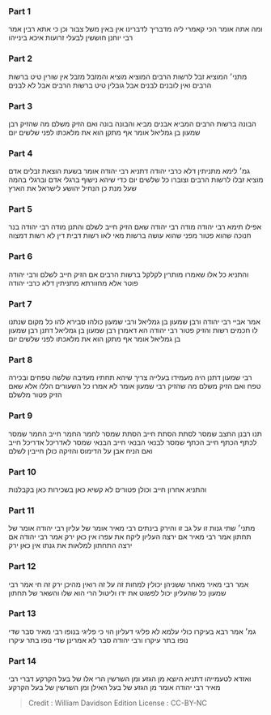 
### Part 1
ומה אתה אומר הכי קאמרי ליה מדבריך לדברינו אין באין משל צבור וכן כי אתא רבין אמר רבי יוחנן חוששין לבעלי זרועות איכא בינייהו

### Part 2
מתני׳ המוציא זבל לרשות הרבים המוציא מוציא והמזבל מזבל אין שורין טיט ברשות הרבים ואין לובנים לבנים אבל גובלין טיט ברשות הרבים אבל לא לבנים

### Part 3
הבונה ברשות הרבים המביא אבנים מביא והבונה בונה ואם הזיק משלם מה שהזיק רבן שמעון בן גמליאל אומר אף מתקן הוא את מלאכתו לפני שלשים יום

### Part 4
גמ׳ לימא מתניתין דלא כרבי יהודה דתניא רבי יהודה אומר בשעת הוצאת זבלים אדם מוציא זבלו לרשות הרבים וצוברו כל שלשים יום כדי שיהא נישוף ברגלי אדם וברגלי בהמה שעל מנת כן הנחיל יהושע לישראל את הארץ

### Part 5
אפילו תימא רבי יהודה מודה רבי יהודה שאם הזיק חייב לשלם והתנן מודה רבי יהודה בנר חנוכה שהוא פטור מפני שהוא עושה ברשות מאי לאו רשות דבית דין לא רשות דמצוה

### Part 6
והתניא כל אלו שאמרו מותרין לקלקל ברשות הרבים אם הזיק חייב לשלם ורבי יהודה פוטר אלא מחוורתא מתניתין דלא כרבי יהודה

### Part 7
אמר אביי רבי יהודה ורבן שמעון בן גמליאל ורבי שמעון כולהו סבירא להו כל מקום שנתנו לו חכמים רשות והזיק פטור רבי יהודה הא דאמרן רבן שמעון בן גמליאל דתנן רבן שמעון בן גמליאל אומר אף מתקן הוא את מלאכתו לפני שלשים יום

### Part 8
רבי שמעון דתנן היה מעמידו בעלייה צריך שיהא תחתיו מעזיבה שלשה טפחים ובכירה טפח ואם הזיק משלם מה שהזיק רבי שמעון אומר לא אמרו כל השעורים הללו אלא שאם הזיק פטור מלשלם

### Part 9
תנו רבנן החצב שמסר לסתת הסתת חייב הסתת שמסר לחמר החמר חייב החמר שמסר לכתף הכתף חייב הכתף שמסר לבנאי הבנאי חייב הבנאי שמסר לאדריכל אדריכל חייב ואם הניח אבן על הדימוס והזיקה כולן חייבין לשלם

### Part 10
והתניא אחרון חייב וכולן פטורים לא קשיא כאן בשכירות כאן בקבלנות

### Part 11
מתני׳ שתי גנות זו על גב זו והירק בינתים רבי מאיר אומר של עליון רבי יהודה אומר של תחתון אמר רבי מאיר אם ירצה העליון ליקח את עפרו אין כאן ירק אמר רבי יהודה אם ירצה התחתון למלאות את גנתו אין כאן ירק

### Part 12
אמר רבי מאיר מאחר ששניהן יכולין למחות זה על זה רואין מהיכן ירק זה חי אמר רבי שמעון כל שהעליון יכול לפשוט את ידו וליטול הרי הוא שלו והשאר של תחתון

### Part 13
גמ׳ אמר רבא בעיקרו כולי עלמא לא פליגי דעליון הוי כי פליגי בנופו רבי מאיר סבר שדי נופו בתר עיקרו ורבי יהודה סבר לא אמרינן שדי נופו בתר עיקרו

### Part 14
ואזדא לטעמייהו דתניא היוצא מן הגזע ומן השרשין הרי אלו של בעל הקרקע דברי רבי מאיר רבי יהודה אומר מן הגזע של בעל האילן ומן השרשין של בעל הקרקע

>Credit : William Davidson Edition
>License : CC-BY-NC